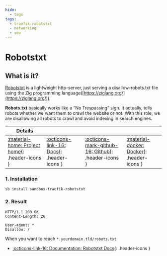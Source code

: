 ```yaml
---
hide:
  - tags
tags:
  - traefik-robotstxt
  - networking
  - seo
---
```


# Robotstxt

## What is it?

[Robotstxt](https://github.com/mstroecker/zig-robotstxt) is a lightweight http-server, just serving a disallow-robots.txt file using the Zig programming language([https://ziglang.org/](https://ziglang.org/)).

__Robots.txt__ basically works like a “No Trespassing” sign. It actually, tells robots whether we want them to crawl the website or not. With this role, we are disallowing all robots to crawl and avoid indexing in search engines.

| Details     |             |             |             |
|-------------|-------------|-------------|-------------|
| [:material-home: Project home](https://github.com/mstroecker/zig-robotstxt){: .header-icons } | [:octicons-link-16: Docs](https://github.com/mstroecker/zig-robotstxt){: .header-icons } | [:octicons-mark-github-16: Github](https://github.com/mstroecker/zig-robotstxt){: .header-icons } | [:material-docker: Docker](https://hub.docker.com/r/mstroecker/zig-robotstxt){: .header-icons }|

### 1. Installation

``` shell
sb install sandbox-traefik-robotstxt
```

### 2. Result

```text
HTTP/1.1 200 OK
Content-Length: 26

User-agent: *
Disallow: /
```

When you want to reach `*.yourdomain.tld/robots.txt`

- [:octicons-link-16: Documentation: Robotstxt Docs](https://github.com/mstroecker/zig-robotstxt){: .header-icons }
